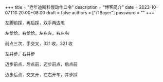 +++
title = "老年迪斯科慢动作口令"
description = "博客简介"
date = 2023-10-07T10:20:00+08:00
draft = false
authors = ["iTBoyer"]
password = ""
+++

左脚前踩，再后踩，双手两边甩 

左恰恰，右恰恰，左右左，右左右 

前点三次，手交叉，321 收，321 收 

左并步，右并步 

迈步前点，后点前，迈步前点，后点前 

迈步后点，交叉开，左右开车，并步踩 

